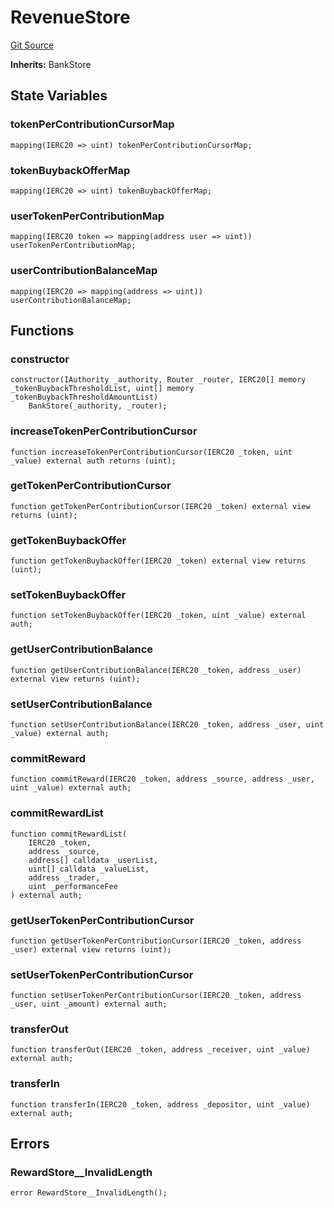 # RevenueStore
[Git Source](https://github.com/GMX-Blueberry-Club/puppet-contracts/blob/86f5edc5c43c92874fd3cadff78422e25e3cc674/src/tokenomics/store/RevenueStore.sol)

**Inherits:**
BankStore


## State Variables
### tokenPerContributionCursorMap

```solidity
mapping(IERC20 => uint) tokenPerContributionCursorMap;
```


### tokenBuybackOfferMap

```solidity
mapping(IERC20 => uint) tokenBuybackOfferMap;
```


### userTokenPerContributionMap

```solidity
mapping(IERC20 token => mapping(address user => uint)) userTokenPerContributionMap;
```


### userContributionBalanceMap

```solidity
mapping(IERC20 => mapping(address => uint)) userContributionBalanceMap;
```


## Functions
### constructor


```solidity
constructor(IAuthority _authority, Router _router, IERC20[] memory _tokenBuybackThresholdList, uint[] memory _tokenBuybackThresholdAmountList)
    BankStore(_authority, _router);
```

### increaseTokenPerContributionCursor


```solidity
function increaseTokenPerContributionCursor(IERC20 _token, uint _value) external auth returns (uint);
```

### getTokenPerContributionCursor


```solidity
function getTokenPerContributionCursor(IERC20 _token) external view returns (uint);
```

### getTokenBuybackOffer


```solidity
function getTokenBuybackOffer(IERC20 _token) external view returns (uint);
```

### setTokenBuybackOffer


```solidity
function setTokenBuybackOffer(IERC20 _token, uint _value) external auth;
```

### getUserContributionBalance


```solidity
function getUserContributionBalance(IERC20 _token, address _user) external view returns (uint);
```

### setUserContributionBalance


```solidity
function setUserContributionBalance(IERC20 _token, address _user, uint _value) external auth;
```

### commitReward


```solidity
function commitReward(IERC20 _token, address _source, address _user, uint _value) external auth;
```

### commitRewardList


```solidity
function commitRewardList(
    IERC20 _token,
    address _source,
    address[] calldata _userList,
    uint[] calldata _valueList,
    address _trader,
    uint _performanceFee
) external auth;
```

### getUserTokenPerContributionCursor


```solidity
function getUserTokenPerContributionCursor(IERC20 _token, address _user) external view returns (uint);
```

### setUserTokenPerContributionCursor


```solidity
function setUserTokenPerContributionCursor(IERC20 _token, address _user, uint _amount) external auth;
```

### transferOut


```solidity
function transferOut(IERC20 _token, address _receiver, uint _value) external auth;
```

### transferIn


```solidity
function transferIn(IERC20 _token, address _depositor, uint _value) external auth;
```

## Errors
### RewardStore__InvalidLength

```solidity
error RewardStore__InvalidLength();
```

